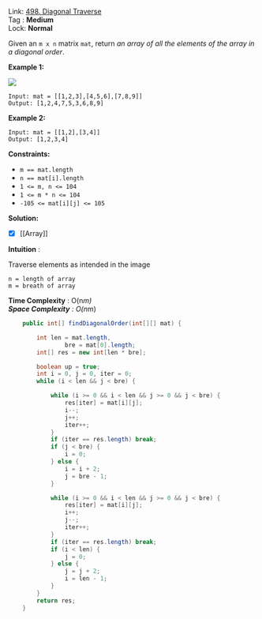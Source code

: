Link: [498. Diagonal Traverse](https://leetcode.com/problems/diagonal-traverse/) <br>
Tag : **Medium**<br>
Lock: **Normal**

Given an `m x n` matrix `mat`, return _an array of all the elements of the array in a diagonal order_.

**Example 1:**

![](https://assets.leetcode.com/uploads/2021/04/10/diag1-grid.jpg)

```
Input: mat = [[1,2,3],[4,5,6],[7,8,9]]
Output: [1,2,4,7,5,3,6,8,9]
```

**Example 2:**

```
Input: mat = [[1,2],[3,4]]
Output: [1,2,3,4]
```

**Constraints:**

- `m == mat.length`
- `n == mat[i].length`
- `1 <= m, n <= 104`
- `1 <= m * n <= 104`
- `-105 <= mat[i][j] <= 105`


**Solution:**

- [x] [[Array]]

**Intuition** :

Traverse elements as intended in the image 

```
n = length of array
m = breath of array
```
**Time Complexity** : O(n*m)<br>
**Space Complexity** : O(n*m)

```java
    public int[] findDiagonalOrder(int[][] mat) {

        int len = mat.length,
                bre = mat[0].length;
        int[] res = new int[len * bre];

        boolean up = true;
        int i = 0, j = 0, iter = 0;
        while (i < len && j < bre) {

            while (i >= 0 && i < len && j >= 0 && j < bre) {
                res[iter] = mat[i][j];
                i--;
                j++;
                iter++;
            }
            if (iter == res.length) break;
            if (j < bre) {
                i = 0;
            } else {
                i = i + 2;
                j = bre - 1;
            }

            while (i >= 0 && i < len && j >= 0 && j < bre) {
                res[iter] = mat[i][j];
                i++;
                j--;
                iter++;
            }
            if (iter == res.length) break;
            if (i < len) {
                j = 0;
            } else {
                j = j + 2;
                i = len - 1;
            }
        }
        return res;
    }
```
